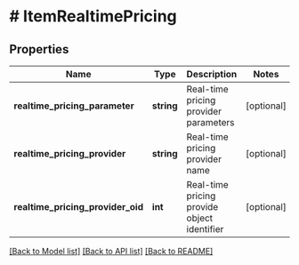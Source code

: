 # # ItemRealtimePricing

## Properties

Name | Type | Description | Notes
------------ | ------------- | ------------- | -------------
**realtime_pricing_parameter** | **string** | Real-time pricing provider parameters | [optional]
**realtime_pricing_provider** | **string** | Real-time pricing provider name | [optional]
**realtime_pricing_provider_oid** | **int** | Real-time pricing provide object identifier | [optional]

[[Back to Model list]](../../README.md#models) [[Back to API list]](../../README.md#endpoints) [[Back to README]](../../README.md)
